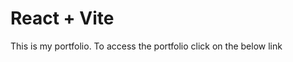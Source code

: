 # React + Vite

This is my portfolio.
To access the portfolio click on the below link
[](https://portfolio-d6450.web.app/)
